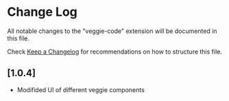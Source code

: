 # Change Log

All notable changes to the "veggie-code" extension will be documented in this file.

Check [Keep a Changelog](http://keepachangelog.com/) for recommendations on how to structure this file.

## [1.0.4]

- Modifided UI of different veggie components

